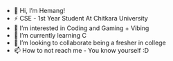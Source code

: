 - 👋 Hi, I’m Hemang!
- ⚡ CSE - 1st Year Student At Chitkara University
- 👀 I’m interested in Coding and Gaming + Vibing
- 🌱 I’m currently learning C
- 💞️ I’m looking to collaborate being a fresher in college
- 📫 How to not reach me - You know yourself :D 

<!---
TGX-HARRY/TGX-HARRY is a ✨ special ✨ repository because its `README.md` (this file) appears on your GitHub profile.
You can click the Preview link to take a look at your changes.
--->
